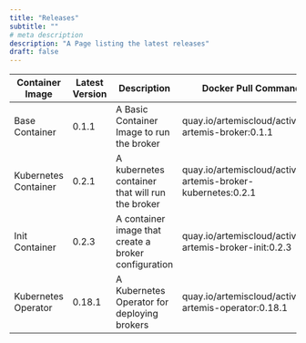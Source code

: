 ```yaml
---
title: "Releases"
subtitle: ""
# meta description
description: "A Page listing the latest releases"
draft: false
---
```


| **Container Image** | **Latest Version** | **Description** | **Docker Pull Command** |
| ----------- | ----------- | ----------- | ----------- |
| Base Container | 0.1.1 | A Basic Container Image to run the broker | quay.io/artemiscloud/activemq-artemis-broker:0.1.1 |
| Kubernetes Container | 0.2.1 | A kubernetes container that will run the broker | quay.io/artemiscloud/activemq-artemis-broker-kubernetes:0.2.1 | 
| Init Container | 0.2.3 | A container image that create a broker configuration |  quay.io/artemiscloud/activemq-artemis-broker-init:0.2.3 | 
| Kubernetes Operator | 0.18.1 | A Kubernetes Operator for deploying brokers | quay.io/artemiscloud/activemq-artemis-operator:0.18.1 |


